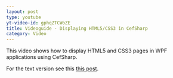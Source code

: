 ```yaml
---
layout: post
type: youtube
yt-video-id: gphqZTCWoZE
title: Videoguide - Displaying HTML5/CSS3 in CefSharp
category: Video
---
```

This video shows how to display HTML5 and CSS3 pages in WPF applications using CefSharp.

For the text  version see this [this post](http://www.cefsharptutorials.com/CefSharp-Basics-Display-an-HTML5.CSS3-Webpage/).
